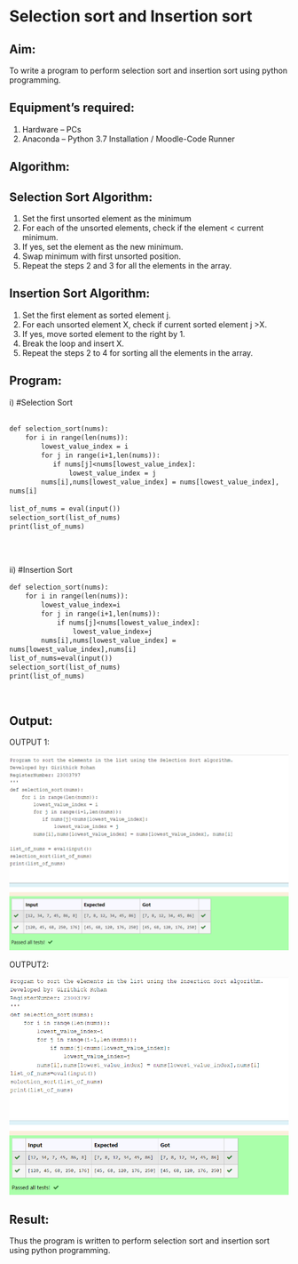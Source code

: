 # Selection sort and Insertion sort
## Aim:
To write a program to perform selection sort and insertion sort using python programming.
## Equipment’s required:
1.	Hardware – PCs
2.	Anaconda – Python 3.7 Installation / Moodle-Code Runner
## Algorithm:
## Selection Sort Algorithm:
1.	Set the first unsorted element as the minimum
2.	For each of the unsorted elements, check if the element < current minimum.
3.	If yes, set the element as the new minimum.
4.	Swap minimum with first unsorted position.
5.	Repeat the steps 2 and 3 for all the elements in the array.
## Insertion Sort Algorithm:
1.	Set the first element as sorted element j.
2.	For each unsorted element X, check if current sorted element j >X.
3.	If yes, move sorted element to the right by 1.
4.	Break the loop and insert X.
5.	Repeat the steps 2 to 4 for sorting all the elements in the array.
## Program:
i)	#Selection Sort
```

def selection_sort(nums):
    for i in range(len(nums)):
        lowest_value_index = i
        for j in range(i+1,len(nums)):
           if nums[j]<nums[lowest_value_index]:
               lowest_value_index = j
        nums[i],nums[lowest_value_index] = nums[lowest_value_index], nums[i]
        
list_of_nums = eval(input())
selection_sort(list_of_nums)
print(list_of_nums)




```
ii)	#Insertion Sort
```
def selection_sort(nums):
    for i in range(len(nums)):
        lowest_value_index=i
        for j in range(i+1,len(nums)):
            if nums[j]<nums[lowest_value_index]:
                lowest_value_index=j
        nums[i],nums[lowest_value_index] = nums[lowest_value_index],nums[i]
list_of_nums=eval(input())
selection_sort(list_of_nums)
print(list_of_nums)



```

## Output:
OUTPUT 1:

![image](https://raw.githubusercontent.com/Girithickrohan/Sorting-Algorithm/main/out1.png)



OUTPUT2:

![image](https://raw.githubusercontent.com/Girithickrohan/Sorting-Algorithm/main/out2.png)

## Result:
Thus the program is written to perform selection sort and insertion sort using python programming.
